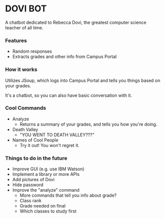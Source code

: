 # DOVI BOT

A chatbot dedicated to Rebecca Dovi, the greatest computer science teacher of all time.

### Features

* Random responses
* Extracts grades and other info from Campus Portal

### How it works

Utilizes JSoup, which logs into Campus Portal and tells you things based on your grades.

It's a chatbot, so you can also have basic conversation with it.

### Cool Commands

* Analyze
  * Returns a summary of your grades, and tells you how you're doing.
* Death Valley
  * "YOU WENT TO DEATH VALLEY???"
* Names of Cool People
  * Try it out! You won't regret it.
  
### Things to do in the future

* Improve GUI (e.g. use IBM Watson)
* Implement a library or more APIs
* Add pictures of Dovi
* Hide password
* Improve the "analyze" command
  * More commands that tell you info about grade?
   * Class rank
   * Grade needed on final
   * Which classes to study first

